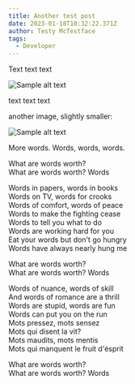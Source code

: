 ```yaml
---
title: Another test post
date: 2023-01-18T10:32:22.371Z
author: Testy McTestface
tags:
  - Developer
---
```

Text text text

![Sample alt text](/images/blog/kodi-20-nexus-splash.jpg "Sample title text")

text text text

another image, slightly smaller:

![Sample alt text](/images/blog/mohdshaheer1-720x350.webp "Sample title text")

More words. Words, words, words. 

What are words worth?\
What are words worth? Words

Words in papers, words in books\
Words on TV, words for crooks\
Words of comfort, words of peace\
Words to make the fighting cease\
Words to tell you what to do\
Words are working hard for you\
Eat your words but don't go hungry\
Words have always nearly hung me

What are words worth?\
What are words worth? Words

Words of nuance, words of skill\
And words of romance are a thrill\
Words are stupid, words are fun\
Words can put you on the run\
Mots pressez, mots sensez\
Mots qui disent la vit?\
Mots maudits, mots mentis\
Mots qui manquent le fruit d'ésprit

What are words worth?\
What are words worth? Words